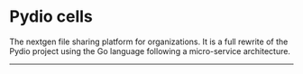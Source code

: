 # Pydio cells

The nextgen file sharing platform for organizations. It is a full rewrite of the Pydio project using the Go language following a micro-service architecture.

---